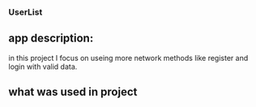 ### UserList

## app description:
in this project I focus on useing more network methods like register and login with valid data.

## what was used in project
